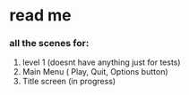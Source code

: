 # read me 
### all the scenes for: 
  1. level 1 (doesnt have anything just for tests)
  2. Main Menu ( Play, Quit, Options button)
  3. Title screen (in progress)
